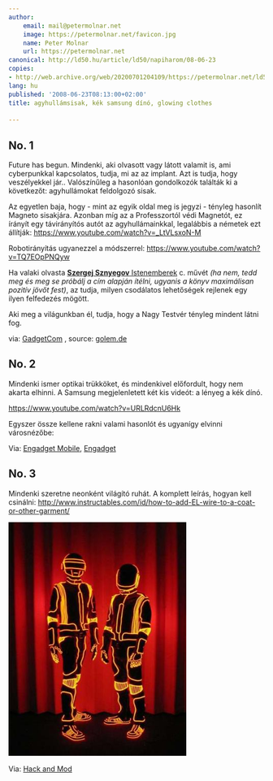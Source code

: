 ```yaml
---
author:
    email: mail@petermolnar.net
    image: https://petermolnar.net/favicon.jpg
    name: Peter Molnar
    url: https://petermolnar.net
canonical: http://ld50.hu/article/ld50/napiharom/08-06-23
copies:
- http://web.archive.org/web/20200701204109/https://petermolnar.net/ld50/napiharom-20080623/
lang: hu
published: '2008-06-23T08:13:00+02:00'
title: agyhullámsisak, kék samsung dínó, glowing clothes

---
```


## No. 1

Future has begun. Mindenki, aki olvasott vagy látott valamit is, ami
cyberpunkkal kapcsolatos, tudja, mi az az implant. Azt is tudja, hogy
veszélyekkel jár.. Valószínűleg a hasonlóan gondolkozók találták ki a
következőt: agyhullámokat feldolgozó sisak.

Az egyetlen baja, hogy - mint az egyik oldal meg is jegyzi - tényleg
hasonlít Magneto sisakjára. Azonban míg az a Professzortól védi
Magnetót, ez írányít egy távirányítós autót az agyhullámainkkal,
legalábbis a németek ezt állítják:
<https://www.youtube.com/watch?v=_LtVLsxoN-M>

Robotirányítás ugyanezzel a módszerrel:
<https://www.youtube.com/watch?v=TQ7EOpPNQyw>

Ha valaki olvasta [**Szergej Sznyegov**
Istenemberek](http://www.szellemlovas.hu/wb_fantasy/index.php?main_page=product_book_info&cPath=1&products_id=1851)
c. művét *(ha nem, tedd meg és meg se próbálj a cím alapján ítélni,
ugyanis a könyv maximálisan pozitív jövőt fest)*, az tudja, milyen
csodálatos lehetőségek rejlenek egy ilyen felfedezés mögött.

Aki meg a világunkban él, tudja, hogy a Nagy Testvér tényleg mindent
látni fog.

via:
[GadgetCom](http://www.gadgetcom.com/german-scientists-develop-nerdiest-brain-computer-interface-yet/)
, source: [golem.de](http://www.golem.de/0806/60547.html)

## No. 2

Mindenki ismer optikai trükköket, és mindenkivel előfordult, hogy nem
akarta elhinni. A Samsung megjelenletett két kis videót: a lényeg a kék
dínó.

<https://www.youtube.com/watch?v=URLRdcnU6Hk>

Egyszer össze kellene rakni valami hasonlót és ugyanígy elvinni
városnézőbe:

Via: [Engadget
Mobile](http://www.engadgetmobile.com/2008/05/17/samsung-soul-promo-video-shows-10-optical-illusions-in-136-secon/),
[Engadget](http://www.engadget.com/2008/06/23/video-samsungs-soulful-dinosaur-takes-tour-around-england/)

## No. 3

Mindenki szeretne neonként világító ruhát. A komplett leírás, hogyan
kell csinálni:
<http://www.instructables.com/id/how-to-add-EL-wire-to-a-coat-or-other-garment/>

![img](glow01.jpg)

Via: [Hack and Mod](http://www.hacknmod.com/displayMOD.php?hack=1526)
